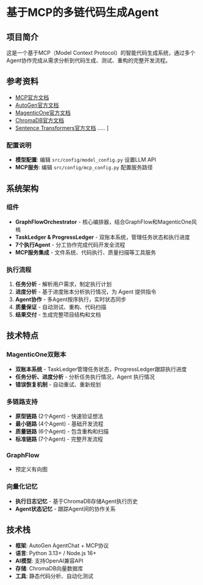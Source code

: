 # 基于MCP的多链代码生成Agent

## 项目简介

这是一个基于MCP（Model Context Protocol）的智能代码生成系统，通过多个Agent协作完成从需求分析到代码生成、测试、重构的完整开发流程。

## 参考资料
- [MCP官方文档](https://github.com/modelcontextprotocol)
- [AutoGen官方文档](https://microsoft.github.io/autogen/stable/user-guide/agentchat-user-guide/quickstart.html)
- [MagenticOne官方文档](https://microsoft.github.io/autogen/stable/reference/python/autogen_agentchat.teams.html#autogen_agentchat.teams.MagenticOneGroupChate)
- [ChromaDB官方文档](https://microsoft.github.io/autogen/stable/reference/python/autogen_ext.memory.chromadb.html)
- [Sentence Transformers官方文档](https://github.com/UKPLab/sentence-transformers)
.....
]
### 配置说明
- **模型配置**: 编辑 `src/config/model_config.py` 设置LLM API
- **MCP服务**: 编辑 `src/config/mcp_config.py` 配置服务路径

## 系统架构

### 组件
- **GraphFlowOrchestrator** - 核心编排器，结合GraphFlow和MagenticOne风格
- **TaskLedger & ProgressLedger** - 双账本系统，管理任务状态和执行进度
- **7个执行Agent** - 分工协作完成代码开发全流程
- **MCP服务集成** - 文件系统、代码执行、质量扫描等工具服务

### 执行流程
1. **任务分析** - 解析用户需求，制定执行计划
2. **进度分析** - 基于进度账本分析执行情况，为 Agent 提供指令
3. **Agent协作** - 多Agent按序执行，实时状态同步
4. **质量保证** - 自动测试、重构、代码扫描
5. **结果交付** - 生成完整项目结构和文档

## 技术特点

### MagenticOne双账本
- **双账本系统** - TaskLedger管理任务状态，ProgressLedger跟踪执行进度
- **任务分析、进度分析** - 分析任务执行情况，Agent 执行情况
- **错误恢复机制** - 自动重试、重新规划

### 多链路支持
- **原型链路** (2个Agent) - 快速验证想法
- **最小链路** (4个Agent) - 基础开发流程
- **质量链路** (6个Agent) - 包含重构和扫描
- **标准链路** (7个Agent) - 完整开发流程
### GraphFlow
- 预定义有向图

### 向量化记忆
- **执行日志记忆** - 基于ChromaDB存储Agent执行历史
- **Agent状态记忆** - 跟踪Agent间的协作关系

## 技术栈

- **框架**: AutoGen AgentChat + MCP协议
- **语言**: Python 3.13+ / Node.js 16+
- **AI模型**: 支持OpenAI兼容API
- **存储**: ChromaDB向量数据库
- **工具**: 静态代码分析、自动化测试

